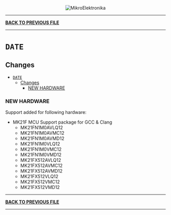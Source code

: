 <p align="center">
  <img src="http://www.mikroe.com/img/designs/beta/logo_small.png?raw=true" alt="MikroElektronika"/>
</p>

---

**[BACK TO PREVIOUS FILE](../changelog.md)**

---

# `DATE`

## Changes

- [`DATE`](#date)
  - [Changes](#changes)
    - [NEW HARDWARE](#new-hardware)

### NEW HARDWARE

Support added for following hardware:

+ MK21F MCU Support package for GCC & Clang
  + MK21FN1M0AVLQ12
  + MK21FN1M0AVMC12
  + MK21FN1M0AVMD12
  + MK21FN1M0VLQ12
  + MK21FN1M0VMC12
  + MK21FN1M0VMD12
  + MK21FX512AVLQ12
  + MK21FX512AVMC12
  + MK21FX512AVMD12
  + MK21FX512VLQ12
  + MK21FX512VMC12
  + MK21FX512VMD12

---

**[BACK TO PREVIOUS FILE](../changelog.md)**

---
